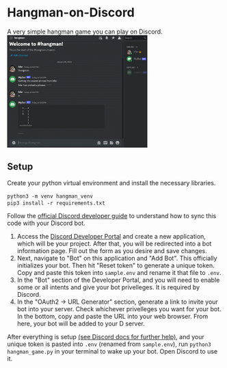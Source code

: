 # Hangman-on-Discord

A very simple hangman game you can play on Discord. 
<img src="media/hangman.gif" alt="drawing" width="65%" height="65%"/>

## Setup
Create your python virtual environment and install the necessary libraries.
```
python3 -m venv hangman_venv
pip3 install -r requirements.txt
```

Follow the [official Discord developer guide](https://discord.com/developers/docs/getting-started) to understand how to sync this code with your Discord bot.
1. Access the [Discord Developer Portal](https://discord.com/developers/applications) and create a new application, which will be your project. After that, you will be redirected into a bot information page. Fill out the form as you desire and save changes. 
2. Next, navigate to "Bot" on this application and "Add Bot". This officially initializes your bot. Then hit "Reset token" to generate a unique token. Copy and paste this token into `sample.env` and rename it that file to `.env`.
3. In the "Bot" section of the Developer Portal, and you will need to enable some or all intents and give your bot privelleges. It is required by Discord.
4. In the "OAuth2 -> URL Generator" section, generate a link to invite your bot into your server. Check whichever privelleges you want for your bot. In the bottom, copy and paste the URL into your web browser. From here, your bot will be added to your D server.


After everything is setup [(see Discord docs for further help)](https://discord.com/developers/docs/getting-started), and your unique token is pasted into `.env` (renamed from `sample.env`), run `python3 hangman_game.py` in your terminal to wake up your bot. Open Discord to use it.
